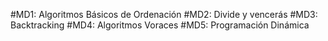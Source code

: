 #MD1: Algoritmos Básicos de Ordenación
#MD2: Divide y vencerás
#MD3: Backtracking
#MD4: Algoritmos Voraces
#MD5: Programación Dinámica
